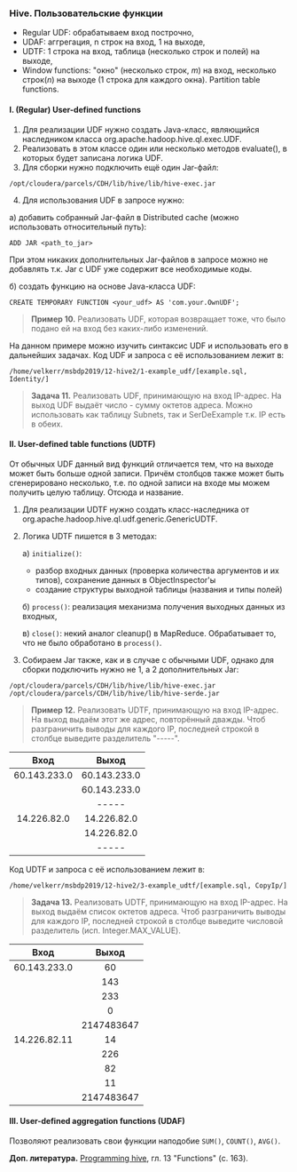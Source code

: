 ### Hive. Пользовательские функции

* Regular UDF: обрабатываем вход построчно,
* UDAF: аггрегация, n строк на вход, 1 на выходе,
* UDTF: 1 строка на вход, таблица (несколько строк и полей) на выходе,
* Window functions: "окно" (несколько строк, *m*) на вход, несколько строк(*n*) на выходе (1 строка для каждого окна). Partition table functions.

#### I. (Regular) User-defined functions

1. Для реализации UDF нужно создать Java-класс, являющийся наследником класса org.apache.hadoop.hive.ql.exec.UDF.
2. Реализовать в этом классе один или несколько методов evaluate(), в которых будет записана логика UDF.
3. Для сборки нужно подключить ещё один Jar-файл:
```
/opt/cloudera/parcels/CDH/lib/hive/lib/hive-exec.jar
```
4. Для использования UDF в запросе нужно:

  а) добавить собранный Jar-файл в Distributed cache (можно использовать относительный путь):
```
ADD JAR <path_to_jar>
```
При этом никаких дополнительных Jar-файлов в запросе можно не добавлять т.к. Jar с UDF уже содержит все необходимые коды.

  б) создать функцию на основе Java-класса UDF:
```
CREATE TEMPORARY FUNCTION <your_udf> AS 'com.your.OwnUDF';
```
> **Пример 10.** Реализовать UDF, которая возвращает тоже, что было подано ей на вход без каких-либо изменений.

На данном примере можно изучить синтаксис UDF и использовать его в дальнейших задачах. Код UDF и запроса с её использованием лежит в:
```
/home/velkerr/msbdp2019/12-hive2/1-example_udf/[example.sql, Identity/]
```

> **Задача 11.** Реализовать UDF, принимающую на вход IP-адрес. На выход UDF выдаёт число - сумму октетов адреса. Можно использовать как таблицу Subnets, так и SerDeExample т.к. IP есть в обеих.

#### II. User-defined table functions (UDTF)

От обычных UDF данный вид функций отличается тем, что на выходе может быть больше одной записи. Причём столбцов также может быть сгенерировано несколько, т.е. по одной записи на входе мы можем получить целую таблицу. Отсюда и название.

1. Для реализации UDTF нужно создать класс-наследника от org.apache.hadoop.hive.ql.udf.generic.GenericUDTF.
2. Логика UDTF пишется в 3 методах:

   а) `initialize()`: 
     - разбор входных данных (проверка количества аргументов и их типов), сохранение данных в ObjectInspector'ы
     - создание структуры выходной таблицы (названия и типы полей)
     
   б) `process()`: реализация механизма получения выходных данных из входных,
   
   в) `close()`: некий аналог cleanup() в MapReduce. Обрабатывает то, что не было обработано в `process()`.
  
3. Собираем Jar также, как и в случае с обычными UDF, однако для сборки подключить нужно не 1, а 2 дополнительных Jar:
```
/opt/cloudera/parcels/CDH/lib/hive/lib/hive-exec.jar
/opt/cloudera/parcels/CDH/lib/hive/lib/hive-serde.jar
```

> **Пример 12.** Реализовать UDTF, принимающую на вход IP-адрес. На выход выдаём этот же адрес, повторённый дважды.  Чтоб разграничить выводы для каждого IP, последней строкой в столбце выведите разделитель "-----".

|Вход|Выход|
|:----:|:---:|
|60.143.233.0|60.143.233.0|
||60.143.233.0|
||-----|
|14.226.82.0|14.226.82.0|
||14.226.82.0|
||-----|

Код UDTF и запроса с её использованием лежит в:
```
/home/velkerr/msbdp2019/12-hive2/3-example_udtf/[example.sql, CopyIp/]
```
> **Задача 13.** Реализовать UDTF, принимающую на вход IP-адрес. На выход выдаём список октетов адреса. Чтоб разграничить выводы для каждого IP, последней строкой в столбце выведите числовой разделитель (исп. Integer.MAX_VALUE).

|Вход|Выход|
|:----:|:---:|
|60.143.233.0|60|
||143|
||233|
||0|
||2147483647|
|14.226.82.11|14|
||226|
||82|
||11|
||2147483647|

#### III. User-defined aggregation functions (UDAF)

Позволяют реализовать свои функции наподобие `SUM()`, `COUNT()`, `AVG()`.

**Доп. литература.** [Programming hive](https://www.gocit.vn/files/Oreilly.Programming.Hive-www.gocit.vn.pdf), гл. 13 "Functions" (с. 163). 
